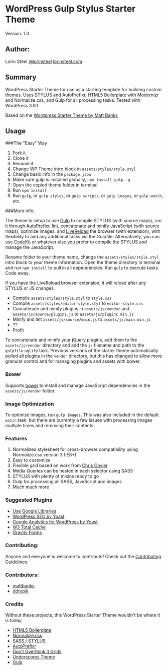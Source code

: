 # WordPress Gulp Stylus Starter Theme

Version: 1.0

## Author:

Lorin Steel
[@lorinsteel](http://twitter.com/lorinsteel)
[lorinsteel.com](http://www.lorinsteel.com)

## Summary

WordPress Starter Theme for use as a starting template for building custom themes. Uses STYLUS and AutoPrefixr, HTML5 Boilerplate with Modernizr and Normalize.css, and Gulp for all processing tasks. Tested with WordPress 3.9.1.

Based on the [Wordpress Starter Theme by Matt Banks](https://github.com/mattbanks/WordPress-Starter-Theme/tree/master)

## Usage

###The "Easy" Way

1. Fork it
1. Clone it
1. Rename it
1. Change WP Theme intro block in `assets/styles/style.styl`
1. Change basic info in the `package.json`
1. Make sure gulp is installed globally, `npm install gulp -g`
1. Open the copied theme folder in terminal
1. Run `npm install`
1. Run `gulp`, or `gulp styles`, or `gulp scripts`, or `gulp images`, or `gulp watch`, etc.

###More info:

The theme is setup to use [Gulp](http://gulpjs.com/) to compile STYLUS (with source maps), run it through [AutoPrefixr](https://github.com/ai/autoprefixer), lint, concatenate and minify JavaScript (with source maps), optimize images, and [LiveReload](http://livereload.com/) the browser (with extension), with flexibility to add any additional tasks via the Gulpfile. Alternatively, you can use [CodeKit](http://incident57.com/codekit/) or whatever else you prefer to compile the STYLUS and manage the JavaScript.

Rename folder to your theme name, change the `assets/styles/style.styl` intro block to your theme information. Open the theme directory in terminal and run `npm install` to pull in all dependencies. Run `gulp` to execute tasks. Code away.

If you have the LiveReload browser extension, it will reload after any STYLUS or JS changes.

- Compile `assets/styles/style.styl` to `style.css`
- Compile `assets/styles/editor-style.styl` to `editor-style.css`
- Concatenate and minify plugins in `assets/js/vendor` and `assets/js/source/plugins.js` to `assets/js/plugins.min.js`
- Minify and lint `assets/js/source/main.js` to `assets/js/main.min.js`
- ??
- Profit

To concatenate and minify your jQuery plugins, add them to the `assets/js/vendor` directory and add the `js` filename and path to the `gulpfile` `uglify` task. Previous versions of the starter theme automatically pulled all plugins in the `vendor` directory, but this has changed to allow more granular control and for managing plugins and assets with bower.

### Bower

Supports [bower](https://github.com/bower/bower) to install and manage JavaScript dependencies in the `assets/js/vendor` folder.

### Image Optimization

To optimize images, run `gulp images`. This was also included in the default `watch` task, but there are currently a few issues with processing images multiple times and removing their contents.

### Features

1. Normalized stylesheet for cross-browser compatibility using Normalize.css version 3 (IE8+)
2. Easy to customize
3. Flexible grid based on work from [Chris Coyier](https://twitter.com/chriscoyier)
4. Media Queries can be nested in each selector using SASS
5. STYLUS with plenty of mixins ready to go
6. Gulp for processing all SASS, JavaScript and images
7. Much much more

### Suggested Plugins

* [Use Google Libraries](http://wordpress.org/extend/plugins/use-google-libraries/)
* [WordPress SEO by Yoast](http://wordpress.org/extend/plugins/wordpress-seo/)
* [Google Analytics for WordPress by Yoast](http://wordpress.org/extend/plugins/google-analytics-for-wordpress/)
* [W3 Total Cache](http://wordpress.org/extend/plugins/w3-total-cache/)
* [Gravity Forms](http://www.gravityforms.com/)

### Contributing:

Anyone and everyone is welcome to contribute! Check out the [Contributing Guidelines](CONTRIBUTING.md).

### Contributors:

- [mattbanks](https://github.com/mattbanks)
- [ddropik](https://github.com/ddropik)

### Credits

Without these projects, this WordPress Starter Theme wouldn't be where it is today.

* [HTML5 Boilerplate](http://html5boilerplate.com)
* [Normalize.css](http://necolas.github.com/normalize.css)
* [SASS / STYLUS](http://stylus-lang.com/)
* [AutoPrefixr](https://github.com/ai/autoprefixer)
* [Don't Overthink It Grids](css-tricks.com/dont-overthink-it-grids/)
* [Underscores Theme](https://github.com/Automattic/_s)
* [Gulp](http://gulpjs.com/)
